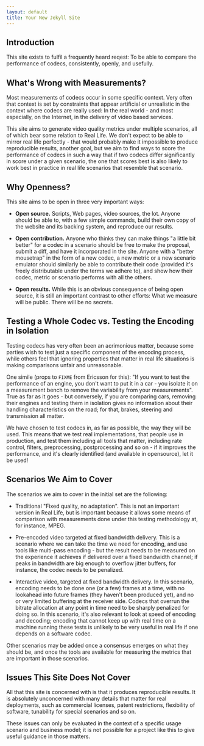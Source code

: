 ```yaml
---
layout: default
title: Your New Jekyll Site
---
```


Introduction
------------

This site exists to fulfil a frequently heard reqest: To be able to compare
the performance of codecs, consistently, openly, and usefully.


What's Wrong with Measurements?
-------------------------------

Most measurements of codecs occur in some specific context. Very often that
context is set by constraints that appear artificial or unrealistic in the
context where codecs are really used: In the real world - and most especially,
on the Internet, in the delivery of video based services.

This site aims to generate video quality metrics under multiple scenarios, all
of which bear some relation to Real Life. We don't expect to be able to mirror
real life perfectly - that would probably make it impossible to produce
reproducible results, another goal, but we aim to find ways to score the
performance of codecs in such a way that if two codecs differ significantly in
score under a given scenario, the one that scores best is also likely to work
best in practice in real life scenarios that resemble that scenario.


Why Openness?
-------------

This site aims to be open in three very important ways:

  * **Open source.** Scripts, Web pages, video sources, the lot. Anyone should
    be able to, with a few simple commands, build their own copy of the
    website and its backing system, and reproduce our results.

  * **Open contribution.** Anyone who thinks they can make things "a little
    bit better" for a codec in a scenario should be free to make the proposal,
    submit a diff, and have it incorporated in the site. Anyone with a "better
    mousetrap" in the form of a new codec, a new metric or a new scenario
    emulator should similarly be able to contribute their code (provided it's
    freely distributable under the terms we adhere to), and show how their
    codec, metric or scenario performs with all the others.

  * **Open results.** While this is an obvious consequence of being open
    source, it is still an important contrast to other efforts: What we
    measure will be public. There will be no secrets.


Testing a Whole Codec vs. Testing the Encoding in Isolation
-----------------------------------------------------------

Testing codecs has very often been an acrimonious matter, because some parties
wish to test just a specific component of the encoding process, while others
feel that ignoring properties that matter in real life situations is making
comparisons unfair and unreasonable.

One simile (props to `FIXME` from Ericsson for this): "If you want to test the
performance of an engine, you don't want to put it in a car - you isolate it
on a measurement bench to remove the variability from your measurements". True
as far as it goes - but conversely, if you are comparing cars, removing their
engines and testing them in isolation gives no information about their
handling characteristics on the road; for that, brakes, steering and
transmission all matter.

We have chosen to test codecs in, as far as possible, the way they will be
used. This means that we test real implementations, that people use in
production, and test them including all tools that matter, including rate
control, filters, preprocessing, postprocessing and so on - if it improves the
performance, and it's clearly identified (and available in opensource), let it
be used!


Scenarios We Aim to Cover
-------------------------

The scenarios we aim to cover in the initial set are the following:

  * Traditional "Fixed quality, no adaptation". This is not an important
    version in Real Life, but is important because it allows some means of
    comparison with measurements done under this testing methodology at, for
    instance, MPEG.

  * Pre-encoded video targeted at fixed bandwidth delivery. This is a
    scenario where we can take the time we need for encoding, and use tools
    like multi-pass encoding - but the result needs to be measured on the
    experience it achieves if delivered over a fixed bandwidth channel; if
    peaks in bandwidth are big enough to overflow jitter buffers, for
    instance, the codec needs to be penalized.

  * Interactive video, targeted at fixed bandwidth delivery. In this scenario,
    encoding needs to be done one (or a few) frames at a time, with no
    lookahead into future frames (they haven't been produced yet), and no or
    very limited buffering at the receiver side. Codecs that overrun the
    bitrate allocation at any point in time need to be sharply penalized for
    doing so. In this scenario, it's also relevant to look at speed of
    encoding and decoding; encoding that cannot keep up with real time on a
    machine running these tests is unlikely to be very useful in real life if
    one depends on a software codec.

Other scenarios may be added once a consensus emerges on what they should be,
and once the tools are available for measuring the metrics that are important
in those scenarios.


Issues This Site Does Not Cover
-------------------------------

All that this site is concerned with is that it produces reproducible results.
It is absolutely unconcerned with many details that matter for real
deployments, such as commercial licenses, patent restrictions, flexibility of
software, tunability for special scenarios and so on.

These issues can only be evaluated in the context of a specific usage scenario
and business model; it is not possible for a project like this to give useful
guidance in those matters.
